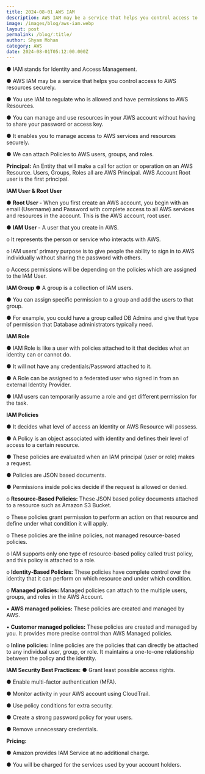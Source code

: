 ```yaml
---
title: 2024-08-01 AWS IAM
description: AWS IAM may be a service that helps you control access to AWS resources
image: /images/blog/aws-iam.webp
layout: post
permalink: /blog/:title/
author: Shyam Mohan
category: AWS
date: 2024-08-01T05:12:00.000Z
---
```

● IAM stands for Identity and Access Management.

● AWS IAM may be a service that helps you control access to AWS resources securely.

● You use IAM to regulate who is allowed and have permissions to AWS Resources.

● You can manage and use resources in your AWS account without having to share your password or access key.

● It enables you to manage access to AWS services and resources securely.

● We can attach Policies to AWS users, groups, and roles.

**Principal:** An Entity that will make a call for action or operation on an AWS Resource. Users, Groups, Roles all are AWS Principal. AWS Account Root user is the first principal.

**IAM User & Root User**

● **Root User -** When you first create an AWS account, you begin with an email (Username) and Password with complete access to all AWS services and resources in the account. This is the AWS account, root user.

● **IAM User -** A user that you create in AWS.

o It represents the person or service who interacts with AWS.

o IAM users’ primary purpose is to give people the ability to sign in to AWS individually without sharing the password with others.

o Access permissions will be depending on the policies which are assigned to the IAM User.

**IAM Group**
● A group is a collection of IAM users.

● You can assign specific permission to a group and add the users to that group.

● For example, you could have a group called DB Admins and give that type of permission that Database administrators typically need.

**IAM Role**

● IAM Role is like a user with policies attached to it that decides what an identity can or cannot do.

● It will not have any credentials/Password attached to it.

● A Role can be assigned to a federated user who signed in from an external Identity Provider.

● IAM users can temporarily assume a role and get different permission for the task.

**IAM Policies**

● It decides what level of access an Identity or AWS Resource will possess.

● A Policy is an object associated with identity and defines their level of access to a certain resource.

● These policies are evaluated when an IAM principal (user or role) makes a request.

● Policies are JSON based documents.

● Permissions inside policies decide if the request is allowed or denied.

o **Resource-Based Policies:** These JSON based policy documents attached to a resource such as Amazon S3 Bucket.

o These policies grant permission to perform an action on that resource and define under what condition it will apply.

o These policies are the inline policies, not managed resource-based policies.

o IAM supports only one type of resource-based policy called trust policy, and this policy is attached to a role.

o **Identity-Based Policies:** These policies have complete control over the identity that it can perform on which resource and under which condition.

o **Managed policies:** Managed policies can attach to the multiple users, groups, and roles in the AWS Account.

▪ **AWS managed policies:** These policies are created and managed by AWS.

▪ **Customer managed policies:** These policies are created and managed by you. It provides more precise control than AWS Managed policies.

o **Inline policies:** Inline policies are the policies that can directly be attached to any individual user, group, or role. It maintains a one-to-one relationship between the policy and the identity.


**IAM Security Best Practices:**
● Grant least possible access rights.

● Enable multi-factor authentication (MFA).

● Monitor activity in your AWS account using CloudTrail.

● Use policy conditions for extra security.

● Create a strong password policy for your users.

● Remove unnecessary credentials.


**Pricing:**

● Amazon provides IAM Service at no additional charge.

● You will be charged for the services used by your account holders.
